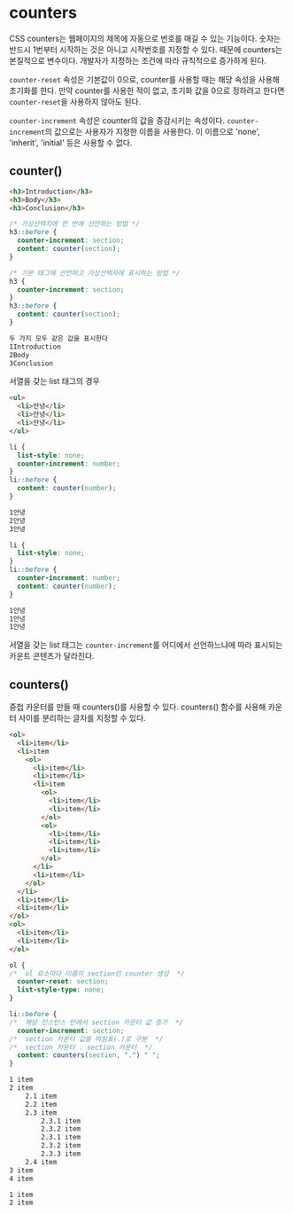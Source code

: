 # counters

CSS counters는 웹페이지의 제목에 자동으로 번호를 매길 수 있는 기능이다. 숫자는 반드시 1번부터 시작하는 것은 아니고 시작번호를 지정할 수 있다. 때문에 counters는 본질적으로 변수이다. 개발자가 지정하는 조건에 따라 규칙적으로 증가하게 된다.

`counter-reset` 속성은 기본값이 0으로, counter를 사용할 때는 해당 속성을 사용해 초기화를 한다. 만약 counter를 사용한 적이 없고, 초기화 값을 0으로 정하려고 한다면 `counter-reset`을 사용하지 않아도 된다.

`counter-increment` 속성은 counter의 값을 증감시키는 속성이다. `counter-increment`의 값으로는 사용자가 지정한 이름을 사용한다. 이 이름으로 'none', 'inherit', 'initial' 등은 사용할 수 없다.



## counter()

```html
<h3>Introduction</h3>
<h3>Body</h3>
<h3>Conclusion</h3>
```

```css
/* 가상선택자에 한 번에 선언하는 방법 */
h3::before {
  counter-increment: section;
  content: counter(section);
}

/* 기본 태그에 선언하고 가상선택자에 표시하는 방법 */
h3 {
  counter-increment: section; 
}
h3::before {
  content: counter(section);
}
```

```markdown
두 가지 모두 같은 값을 표시한다
1Introduction
2Body
3Conclusion
```

서열을 갖는 list 태그의 경우

```html
<ul>
  <li>안녕</li>
  <li>안녕</li>
  <li>안녕</li>
</ul>
```

```css
li {
  list-style: none;
  counter-increment: number;
}
li::before {
  content: counter(number);
}
```

```markdown
1안녕
2안녕
3안녕
```

```css
li {
  list-style: none;
}
li::before {
  counter-increment: number;
  content: counter(number);
}
```

```markdown
1안녕
1안녕
1안녕
```

서열을 갖는 list 태그는 `counter-increment`를 어디에서 선언하느냐에 따라 표시되는 카운트 콘텐츠가 달라진다.



## counters()

중첩 카운터를 만들 때 counters()를 사용할 수 있다. counters() 함수를 사용해 카운터 사이를 분리하는 글자를 지정할 수 있다.

```html
<ol>
  <li>item</li>
  <li>item
    <ol>
      <li>item</li>
      <li>item</li>
      <li>item
        <ol>
          <li>item</li>
          <li>item</li>
        </ol>
        <ol>
          <li>item</li>
          <li>item</li>
          <li>item</li>
        </ol>
      </li>
      <li>item</li>
    </ol>
  </li>
  <li>item</li>
  <li>item</li>
</ol>
<ol>
  <li>item</li>
  <li>item</li>
</ol>
```

```css
ol {
/*  ol 요소마다 이름이 section인 counter 생성  */
  counter-reset: section;
  list-style-type: none;
}

li::before {
/*  해당 인스턴스 안에서 section 카운터 값 증가  */
  counter-increment: section;
/*  section 카운터 값을 마침표(.)로 구분  */
/*  section 카운터 . section 카운터  */
  content: counters(section, ".") " ";
}
```

```markdown
1 item
2 item
	2.1 item
	2.2 item
	2.3	item
		2.3.1 item
		2.3.2 item
		2.3.1 item
		2.3.2 item
		2.3.3 item
	2.4 item
3 item
4 item

1 item
2 item
```

